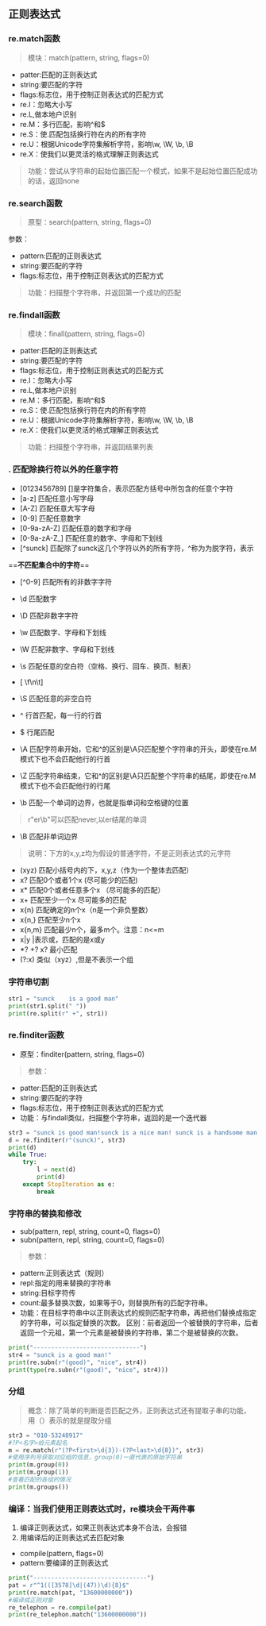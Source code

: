## 正则表达式

### re.match函数

> 模块：match(pattern, string, flags=0)

- patter:匹配的正则表达式
- string:要匹配的字符
- flags:标志位，用于控制正则表达式的匹配方式    
- re.I：忽略大小写 
- re.L,做本地户识别
- re.M：多行匹配，影响^和$
- re.S：使.匹配包括换行符在内的所有字符
- re.U：根据Unicode字符集解析字符，影响\w, \W, \b, \B
- re.X：使我们以更灵活的格式理解正则表达式

> 功能：尝试从字符串的起始位置匹配一个模式，如果不是起始位置匹配成功的话，返回none

### re.search函数
> 原型：search(pattern, string, flags=0)

参数：

- pattern:匹配的正则表达式
- string:要匹配的字符
- flags:标志位，用于控制正则表达式的匹配方式

> 功能：扫描整个字符串，并返回第一个成功的匹配

### re.findall函数
> 模块：finall(pattern, string, flags=0)

- patter:匹配的正则表达式
- string:要匹配的字符
- flags:标志位，用于控制正则表达式的匹配方式    
- re.I：忽略大小写 
- re.L,做本地户识别
- re.M：多行匹配，影响^和$
- re.S：使.匹配包括换行符在内的所有字符
- re.U：根据Unicode字符集解析字符，影响\w, \W, \b, \B
- re.X：使我们以更灵活的格式理解正则表达式

> 功能：扫描整个字符串，并返回结果列表



### .   匹配除换行符以外的任意字符
- [0123456789]    []是字符集合，表示匹配方括号中所包含的任意个字符
- [a-z]       匹配任意小写字母
- [A-Z]       匹配任意大写字母
- [0-9]       匹配任意数字
- [0-9a-zA-Z]     匹配任意的数字和字母
- [0-9a-zA-Z_]    匹配任意的数字、字母和下划线
- [^sunck]        匹配除了sunck这几个字符以外的所有字符，^称为为脱字符，表示

==**不匹配集合中的字符**==

- [^0-9]          匹配所有的非数字字符
- \d              匹配数字
- \D              匹配非数字字符
- \w              匹配数字、字母和下划线
- \W              匹配非数字、字母和下划线
- \s              匹配任意的空白符（空格、换行、回车、换页、制表）
- [ \f\n\t]
- \S              匹配任意的非空白符


- ^       行首匹配，每一行的行首
- $       行尾匹配
- \A      匹配字符串开始，它和^的区别是\A只匹配整个字符串的开头，即使在re.M模式下也不会匹配他行的行首
- \Z      匹配字符串结束，它和^的区别是\A只匹配整个字符串的结尾，即使在re.M模式下也不会匹配他行的行尾
- \b      匹配一个单词的边界，也就是指单词和空格键的位置

>  r"er\b"可以匹配never,以er结尾的单词

- \B      匹配非单词边界



> 说明：下方的x,y,z均为假设的普通字符，不是正则表达式的元字符

- (xyz)   匹配小括号内的下，x,y,z（作为一个整体去匹配）
- x?      匹配0个或者1个x   (尽可能少的匹配)
- x*      匹配0个或者任意多个x （尽可能多的匹配）
- x+      匹配至少一个x     尽可能多的匹配
- x{n}     匹配确定的n个x（n是一个非负整数）
- x{n,}   匹配至少n个x
- x{n,m}  匹配最少n个，最多m个。注意：n<=m
- x|y     |表示或，匹配的是x或y
- *?  +?  x?  最小匹配
- (?:x)   类似（xyz）,但是不表示一个组

### 字符串切割

```python
str1 = "sunck    is a good man"
print(str1.split(" "))
print(re.split(r" +", str1))
```

### re.finditer函数

- 原型：finditer(pattern, string, flags=0)

> 参数：

- patter:匹配的正则表达式
- string:要匹配的字符
- flags:标志位，用于控制正则表达式的匹配方式 
- 功能：与findall类似，扫描整个字符串，返回的是一个迭代器

```python
str3 = "sunck is good man!sunck is a nice man! sunck is a handsome man!"
d = re.finditer(r"(sunck)", str3)
print(d)
while True:
    try:
        l = next(d)
        print(d)
    except StopIteration as e:
        break
```

### 字符串的替换和修改
- sub(pattern, repl, string, count=0, flags=0)
- subn(pattern, repl, string, count=0, flags=0)

> 参数：

- pattern:正则表达式（规则）
- repl:指定的用来替换的字符串
- string:目标字符传
- count:最多替换次数，如果等于0，则替换所有的匹配字符串。
- 功能：在目标字符串中以正则表达式的规则匹配字符串，再把他们替换成指定的字符串，可以指定替换的次数。
区别：前者返回一个被替换的字符串，后者返回一个元祖，第一个元素是被替换的字符串，第二个是被替换的次数。

```python
print("------------------------------")
str4 = "sunck is a good man!"
print(re.subn(r"(good)", "nice", str4))
print(type(re.subn(r"(good)", "nice", str4)))
```

### 分组
> 概念：除了简单的判断是否匹配之外，正则表达式还有提取子串的功能， 用（）表示的就是提取分组

```python
str3 = "010-53248917"
#?P<名字>给元素起名
m = re.match(r"(?P<first>\d{3})-(?P<last>\d{8})", str3)
#使用序列号获取对应组的信息，group(0)一直代表的原始字符串
print(m.group(0))
print(m.group(1))
#查看匹配的各组的情况
print(m.groups())
```

### 编译：当我们使用正则表达式时，re模块会干两件事
1. 编译正则表达式，如果正则表达式本身不合法，会报错
2. 用编译后的正则表达式去匹配对象

- compile(pattern, flags=0)
- pattern:要编译的正则表达式

```python
print("--------------------------------")
pat = r"^1(([3578]\d|(47))\d){8}$"
print(re.match(pat, "13600000000"))
#编译成正则对象
re_telephon = re.compile(pat)
print(re_telephon.match("13600000000"))
```